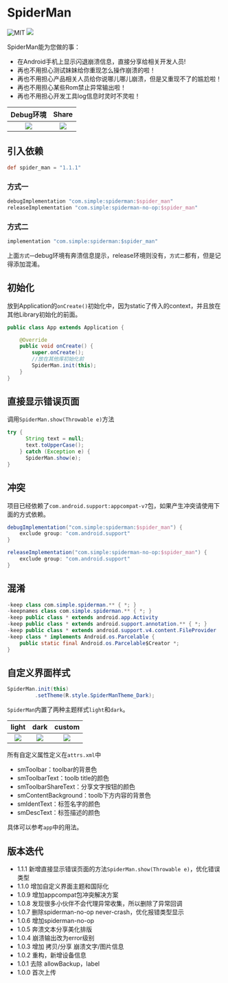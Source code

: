 # SpiderMan

![MIT](https://img.shields.io/badge/license-MIT-blue.svg)	![](https://img.shields.io/badge/Jcenter-1.1.1-blue.svg)


SpiderMan能为您做的事：

* 在Android手机上显示闪退崩溃信息，直接分享给相关开发人员!
* 再也不用担心测试妹妹给你重现怎么操作崩溃的啦！
* 再也不用担心产品相关人员给你说哪儿哪儿崩溃，但是又重现不了的尴尬啦！
* 再也不用担心某些Rom禁止异常输出啦！
* 再也不用担心开发工具log信息时灵时不灵啦！

|                      Debug环境                       |                        Share                         |
| :--------------------------------------------------: | :--------------------------------------------------: |
| ![](https://i.loli.net/2019/02/24/5c726eacdd5b4.png) | ![](https://i.loli.net/2019/02/24/5c726ecdedd97.png) |

## 引入依赖

```groovy
def spider_man = "1.1.1"
```

### 方式一

```groovy
debugImplementation "com.simple:spiderman:$spider_man"
releaseImplementation "com.simple:spiderman-no-op:$spider_man"
```

### 方式二

```java
implementation "com.simple:spiderman:$spider_man"
```

上面`方式一`debug环境有奔溃信息提示，release环境则没有，`方式二`都有，但是记得添加混淆。

## 初始化

放到Application的`onCreate()`初始化中，因为static了传入的context，并且放在其他Library初始化的前面。

```java
public class App extends Application {

    @Override
    public void onCreate() {
        super.onCreate();
        //放在其他库初始化前
        SpiderMan.init(this);
    }
}
```

## 直接显示错误页面

调用`SpiderMan.show(Throwable e)`方法

```java
try {
      String text = null;
      text.toUpperCase();
    } catch (Exception e) {
      SpiderMan.show(e);
}
```

## 冲突

项目已经依赖了`com.android.support:appcompat-v7`包，如果产生冲突请使用下面的方式依赖。

```groovy
debugImplementation("com.simple:spiderman:$spider_man") {
    exclude group: "com.android.support"
}

releaseImplementation("com.simple:spiderman-no-op:$spider_man") {
    exclude group: "com.android.support"
}
```

## 混淆

```java
-keep class com.simple.spiderman.** { *; }
-keepnames class com.simple.spiderman.** { *; }
-keep public class * extends android.app.Activity
-keep public class * extends android.support.annotation.** { *; }
-keep public class * extends android.support.v4.content.FileProvider
-keep class * implements Android.os.Parcelable {
    public static final Android.os.Parcelable$Creator *;
}
```

## 自定义界面样式

```java
SpiderMan.init(this)
         .setTheme(R.style.SpiderManTheme_Dark);
```

`SpiderMan`内置了两种主题样式`light`和`dark`。

|                        light                         |                         dark                         |                        custom                        |
| :--------------------------------------------------: | :--------------------------------------------------: | :--------------------------------------------------: |
| ![](https://i.loli.net/2019/02/24/5c726ef04a909.png) | ![](https://i.loli.net/2019/02/24/5c726f0dc7159.png) | ![](https://i.loli.net/2019/02/24/5c72a0f278b9b.png) |

所有自定义属性定义在`attrs.xml`中

* smToolbar：toolbar的背景色
* smToolbarText：toolb title的颜色
* smToolbarShareText：分享文字按钮的颜色
* smContentBackground：toolb下方内容的背景色
* smIdentText：标签名字的颜色
* smDescText：标签描述的颜色

具体可以参考`app`中的用法。

## 版本迭代

* 1.1.1 新增直接显示错误页面的方法`SpiderMan.show(Throwable e)`，优化错误类型
* 1.1.0  增加自定义界面主题和国际化
* 1.0.9 增加appcompat包冲突解决方案
* 1.0.8 发现很多小伙伴不会代理异常收集，所以删除了异常回调
* 1.0.7 删除spiderman-no-op never-crash，优化报错类型显示
* 1.0.6 增加spiderman-no-op
* 1.0.5 奔溃文本分享美化排版
* 1.0.4 崩溃输出改为error级别
* 1.0.3 增加 拷贝/分享 崩溃文字/图片信息
* 1.0.2 重构，新增设备信息
* 1.0.1 去除 allowBackup，label
* 1.0.0 首次上传

